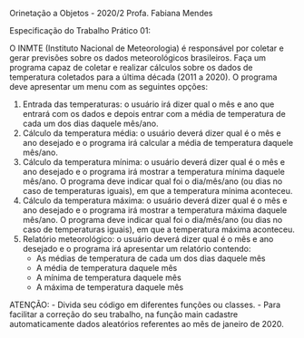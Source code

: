 Orinetação a Objetos - 2020/2
Profa. Fabiana Mendes

Especificação do Trabalho Prático 01:

  O INMTE (Instituto Nacional de Meteorologia) é responsável por coletar e gerar previsões sobre os
  dados meteorológicos brasileiros. Faça um programa capaz de coletar e realizar cálculos sobre os dados
  de temperatura coletados para a última década (2011 a 2020). O programa deve apresentar um menu
  com as seguintes opções:
  1. Entrada das temperaturas: o usuário irá dizer qual o mês e ano que entrará com os dados e
  depois entrar com a média de temperatura de cada um dos dias daquele mês/ano.
  2. Cálculo da temperatura média: o usuário deverá dizer qual é o mês e ano desejado e o
  programa irá calcular a média de temperatura daquele mês/ano.
  3. Cálculo da temperatura mínima: o usuário deverá dizer qual é o mês e ano desejado e o
  programa irá mostrar a temperatura mínima daquele mês/ano. O programa deve indicar qual foi o
  dia/mês/ano (ou dias no caso de temperaturas iguais), em que a temperatura mínima aconteceu.
  4. Cálculo da temperatura máxima: o usuário deverá dizer qual é o mês e ano desejado e o
  programa irá mostrar a temperatura máxima daquele mês/ano. O programa deve indicar qual
  foi o dia/mês/ano (ou dias no caso de temperaturas iguais), em que a temperatura máxima
  aconteceu.
  5. Relatório meteorológico: o usuário deverá dizer qual é o mês e ano desejado e o programa irá 
  apresentar um relatório contendo:
     - As médias de temperatura de cada um dos dias daquele mês
     - A média de temperatura daquele mês
     - A mínima de temperatura daquele mês
     - A máxima de temperatura daquele mês

  ATENÇÃO:
    - Divida seu código em diferentes funções ou classes.
    - Para facilitar a correção do seu trabalho, na função main cadastre automaticamente dados aleatórios referentes ao mês de janeiro de 2020.
